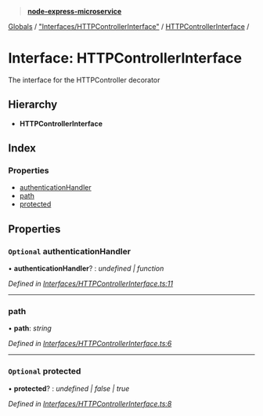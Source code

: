 > **[node-express-microservice](../README.md)**

[Globals](../globals.md) / ["Interfaces/HTTPControllerInterface"](../modules/_interfaces_httpcontrollerinterface_.md) / [HTTPControllerInterface](_interfaces_httpcontrollerinterface_.httpcontrollerinterface.md) /

# Interface: HTTPControllerInterface

The interface for the HTTPController decorator

## Hierarchy

* **HTTPControllerInterface**

## Index

### Properties

* [authenticationHandler](_interfaces_httpcontrollerinterface_.httpcontrollerinterface.md#optional-authenticationhandler)
* [path](_interfaces_httpcontrollerinterface_.httpcontrollerinterface.md#path)
* [protected](_interfaces_httpcontrollerinterface_.httpcontrollerinterface.md#optional-protected)

## Properties

### `Optional` authenticationHandler

• **authenticationHandler**? : *undefined | function*

*Defined in [Interfaces/HTTPControllerInterface.ts:11](https://github.com/lukebellamy053/express-microservice/blob/3c4f8e9/src/Interfaces/HTTPControllerInterface.ts#L11)*

___

###  path

• **path**: *string*

*Defined in [Interfaces/HTTPControllerInterface.ts:6](https://github.com/lukebellamy053/express-microservice/blob/3c4f8e9/src/Interfaces/HTTPControllerInterface.ts#L6)*

___

### `Optional` protected

• **protected**? : *undefined | false | true*

*Defined in [Interfaces/HTTPControllerInterface.ts:8](https://github.com/lukebellamy053/express-microservice/blob/3c4f8e9/src/Interfaces/HTTPControllerInterface.ts#L8)*